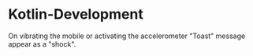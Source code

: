 # Kotlin-Development
<p>On vibrating the mobile or activating the accelerometer "Toast" message appear as a "shock".</p>
